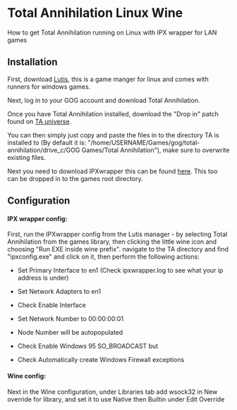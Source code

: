# Total Annihilation Linux Wine

How to get Total Annihilation running on Linux with IPX wrapper for LAN games

## Installation

First, download [Lutis](https://lutris.net/downloads), this is a game manger for linux and comes with runners for windows games.

Next, log in to your GOG account and download Total Annihilation. 

Once you have Total Annihilation installed, download the "Drop in" patch found on [TA universe](https://www.tauniverse.com/forum/showthread.php?t=46455). 

You can then simply just copy and paste the files in to the directory TA is installed to (By default it is: "/home/USERNAME/Games/gog/total-annihilation/drive_c/GOG Games/Total Annihilation"), make sure to overwrite existing files.

Next you need to download IPXwrapper this can be found [here](https://www.solemnwarning.net/ipxwrapper/). This too can be dropped in to the games root directory.

## Configuration

#### IPX wrapper config:
First, run the IPXwrapper config from the Lutis manager - by selecting Total Annihilation from the games library, then clicking the little wine icon and choosing "Run EXE inside wine prefix". navigate to the TA directory and find "ipxconfig.exe" and click on it, then perform the following actions:


  - Set Primary Interface to en1 (Check ipxwrapper.log to see what your ip address is under)
  - Set Network Adapters to en1
  - Check Enable Interface
  - Set Network Number to 00:00:00:01
  - Node Number will be autopopulated
  
  - Check Enable Windows 95 SO_BROADCAST but
   - Check Automatically create Windows Firewall exceptions

#### Wine config:

Next in the Wine configuration, under Libraries tab add wsock32 in New override for library, and set it to use Native then Builtin under Edit Override
